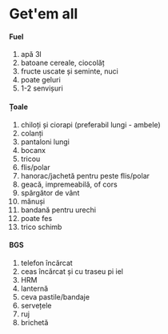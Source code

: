 # Get'em all

#### Fuel
1. apă 3l
2. batoane cereale, ciocolăț
3. fructe uscate și seminte, nuci
4. poate geluri
5. 1-2 senvișuri

#### Țoale
1. chiloți și ciorapi (preferabil lungi - ambele)
2. colanți
3. pantaloni lungi
4. bocanx
5. tricou
6. flis/polar
7. hanorac/jachetă pentru peste flis/polar
8. geacă, impremeabilă, of cors
9. spărgător de vânt
10. mănuși
11. bandană pentru urechi
12. poate fes
13. trico schimb

#### BGS
1. telefon încărcat
2. ceas încărcat și cu traseu pi iel
3. HRM
4. lanternă
5. ceva pastile/bandaje
6. servețele
7. ruj
8. brichetă
